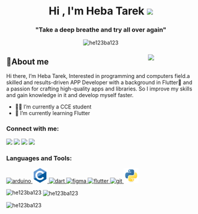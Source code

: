<h1 align="center">Hi , I'm Heba Tarek <img src="https://media.giphy.com/media/hvRJCLFzcasrR4ia7z/giphy.gif" width="35"></h1>
<p align="center">
<h3 align="center">"Take a deep breathe and try all over again"</h3>
<p align="center"> <img src="https://komarev.com/ghpvc/?username=he123ba123&label=Profile%20views&color=0e75b6&style=flat" alt="he123ba123" /> </p>


###


  ###
<img src="https://github.com/mohamedabusrea/mohamedabusrea/blob/master/profile-img.png" align="right" width="25%"/>



  ###
  

## 🌠About me
Hi there, I’m Heba Tarek, Interested in programming and computers field.a skilled and results-driven APP Developer with a background in Flutter📱 and a passion for crafting high-quality apps and libraries. So I improve my skills and gain knowledge in it and develop myself faster.

- 👨‍💻 I’m currently a CCE student 
- 🌱 I’m currently learning Flutter

<h3 align="left">Connect with me:</h3>

<p align="center">

<a href="http://www.linkedin.com/in/heba-tarek-cce"><img src="https://img.shields.io/badge/ -@Heba Tarek-0077B5?style=flat&logo=Linkedin&logoColor=white"/></a>
<a href="hebatarekg@gmail.com"><img src="https://img.shields.io/badge/-@Heba Tarek-D14836?style=flat&logo=Gmail&logoColor=white"/></a>
<a href="https://www.instagram.com/hebatarek846/"><img src="https://img.shields.io/badge/-@Heba Tarek_-E4405F?style=flat&logo=Instagram&logoColor=white"/></a>
<a href="https://www.facebook.com/profile.php?id=100085921645606)"><img src="https://img.shields.io/badge/-@Heba Tarek-1877F2?style=flat&logo=Facebook&logoColor=white"/></a>

</p>

<h3 align="left">Languages and Tools:</h3>
<p align="left"> <a href="https://www.arduino.cc/" target="_blank" rel="noreferrer"> <img src="https://cdn.worldvectorlogo.com/logos/arduino-1.svg" alt="arduino" width="40" height="40"/> </a> <a href="https://www.cprogramming.com/" target="_blank" rel="noreferrer"> <img src="https://raw.githubusercontent.com/devicons/devicon/master/icons/c/c-original.svg" alt="c" width="40" height="40"/> </a> <a href="https://dart.dev" target="_blank" rel="noreferrer"> <img src="https://www.vectorlogo.zone/logos/dartlang/dartlang-icon.svg" alt="dart" width="40" height="40"/> </a> <a href="https://www.figma.com/" target="_blank" rel="noreferrer"> <img src="https://www.vectorlogo.zone/logos/figma/figma-icon.svg" alt="figma" width="40" height="40"/> </a> <a href="https://flutter.dev" target="_blank" rel="noreferrer"> <img src="https://www.vectorlogo.zone/logos/flutterio/flutterio-icon.svg" alt="flutter" width="40" height="40"/> </a> <a href="https://git-scm.com/" target="_blank" rel="noreferrer"> <img src="https://www.vectorlogo.zone/logos/git-scm/git-scm-icon.svg" alt="git" width="40" height="40"/> </a> <a href="https://www.python.org" target="_blank" rel="noreferrer"> <img src="https://raw.githubusercontent.com/devicons/devicon/master/icons/python/python-original.svg" alt="python" width="40" height="40"/> </a> </p>

<p><img align="left" src="https://github-readme-stats.vercel.app/api/top-langs?username=he123ba123&show_icons=true&locale=en&layout=compact" alt="he123ba123" /></p>

<p>&nbsp;<img align="center" src="https://github-readme-stats.vercel.app/api?username=he123ba123&show_icons=true&locale=en" alt="he123ba123" /></p>

<p><img align="center" src="https://github-readme-streak-stats.herokuapp.com/?user=he123ba123&" alt="he123ba123" /></p>


